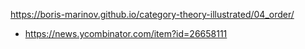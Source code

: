 https://boris-marinov.github.io/category-theory-illustrated/04_order/
* https://news.ycombinator.com/item?id=26658111